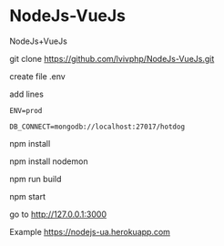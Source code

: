 # NodeJs-VueJs
NodeJs+VueJs

git clone https://github.com/lvivphp/NodeJs-VueJs.git

create file .env

add lines

    ENV=prod

    DB_CONNECT=mongodb://localhost:27017/hotdog

npm install

npm install nodemon

npm run build

npm start


go to http://127.0.0.1:3000


Example https://nodejs-ua.herokuapp.com
